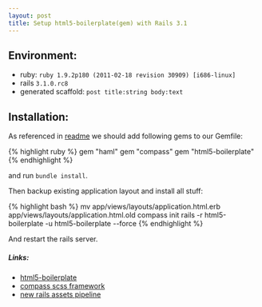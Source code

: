 ```yaml
---
layout: post
title: Setup html5-boilerplate(gem) with Rails 3.1
---
```


Environment:
------------

* ruby: `ruby 1.9.2p180 (2011-02-18 revision 30909) [i686-linux]`
* rails `3.1.0.rc8`
* generated scaffold: `post title:string body:text`

Installation:
-------------

As referenced in [readme](https://github.com/sporkd/compass-html5-boilerplate#readme) we should add following gems to our Gemfile:

{% highlight ruby %}
gem "haml"
gem "compass"
gem "html5-boilerplate"
{% endhighlight %}

and run `bundle install`.

Then backup existing application layout and install all stuff:

{% highlight bash %}
mv app/views/layouts/application.html.erb app/views/layouts/application.html.old
compass init rails -r html5-boilerplate -u html5-boilerplate --force
{% endhighlight %}

And restart the rails server.

##### Links:

* [html5-boilerplate](https://github.com/sporkd/compass-html5-boilerplate#readme)
* [compass scss framework](http://compass-style.org/)
* [new rails assets pipeline](https://github.com/sstephenson/sprockets/#readme)
